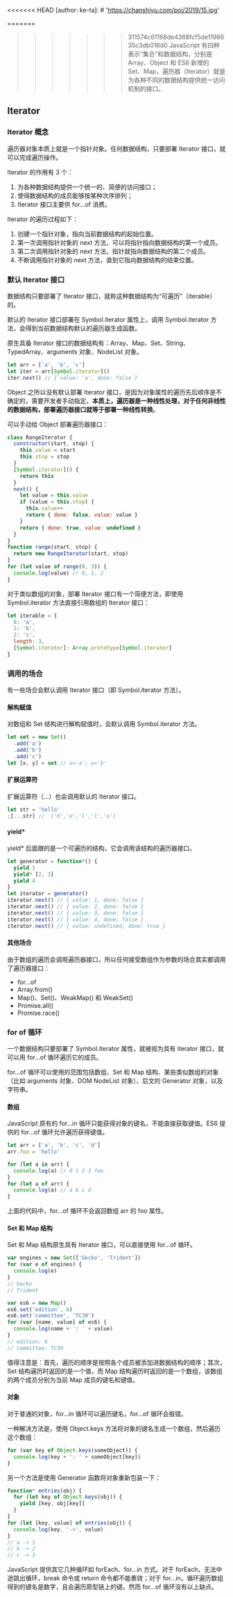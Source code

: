<<<<<<< HEAD
[author: ke-ta]: # 'https://chanshiyu.com/poi/2019/15.jpg'

=======
>>>>>>> 311574c61168de4368fcf5de1198635c3db016d0
JavaScript 有四种表示“集合”和数据结构，分别是 Array、Object 和 ES6 新增的 Set、Map，遍历器（Iterator）就是为各种不同的数据结构提供统一访问机制的接口。

## Iterator

### Iterator 概念

遍历器对象本质上就是一个指针对象。任何数据结构，只要部署 Iterator 接口，就可以完成遍历操作。

Iterator 的作用有 3 个：

1. 为各种数据结构提供一个统一的、简便的访问接口；
2. 使得数据结构的成员能够按某种次序排列；
3. Iterator 接口主要供 for...of 消费。

Iterator 的遍历过程如下：

1. 创建一个指针对象，指向当前数据结构的起始位置。
2. 第一次调用指针对象的 next 方法，可以将指针指向数据结构的第一个成员。
3. 第二次调用指针对象的 next 方法，指针就指向数据结构的第二个成员。
4. 不断调用指针对象的 next 方法，直到它指向数据结构的结束位置。

### 默认 Iterator 接口

数据结构只要部署了 Iterator 接口，就称这种数据结构为“可遍历”（iterable）的。

默认的 Iterator 接口部署在 Symbol.iterator 属性上，调用 Symbol.iterator 方法，会得到当前数据结构默认的遍历器生成函数。

原生具备 Iterator 接口的数据结构有：Array、Map、Set、String、TypedArray、arguments 对象、NodeList 对象。

```javascript
let arr = ['a', 'b', 'c']
let iter = arr[Symbol.iterator]()
iter.next() // { value: 'a', done: false }
```

Object 之所以没有默认部署 Iterator 接口，是因为对象属性的遍历先后顺序是不确定的，需要开发者手动指定。**本质上，遍历器是一种线性处理，对于任何非线性的数据结构，部署遍历器接口就等于部署一种线性转换**。

可以手动给 Object 部署遍历器接口：

```javascript
class RangeIterator {
  constructor(start, stop) {
    this.value = start
    this.stop = stop
  }
  [Symbol.iterator]() {
    return this
  }
  next() {
    let value = this.value
    if (value < this.stop) {
      this.value++
      return { done: false, value: value }
    }
    return { done: true, value: undefined }
  }
}
function range(start, stop) {
  return new RangeIterator(start, stop)
}
for (let value of range(0, 3)) {
  console.log(value) // 0, 1, 2
}
```

对于类似数组的对象，部署 Iterator 接口有一个简便方法，即使用 Symbol.iterator 方法直接引用数组的 Iterator 接口：

```javascript
let iterable = {
  0: 'a',
  1: 'b',
  2: 'c',
  length: 3,
  [Symbol.iterator]: Array.prototype[Symbol.iterator]
}
```

### 调用的场合

有一些场合会默认调用 Iterator 接口（即 Symbol.iterator 方法）。

#### 解构赋值

对数组和 Set 结构进行解构赋值时，会默认调用 Symbol.iterator 方法。

```javascript
let set = new Set()
  .add('a')
  .add('b')
  .add('c')
let [x, y] = set // x='a'; y='b'
```

#### 扩展运算符

扩展运算符（...）也会调用默认的 Iterator 接口。

```javascript
let str = 'hello'
;[...str] //  ['h','e','l','l','o']
```

#### yield\*

yield\* 后面跟的是一个可遍历的结构，它会调用该结构的遍历器接口。

```javascript
let generator = function*() {
  yield 1
  yield* [2, 3]
  yield 4
}
let iterator = generator()
iterator.next() // { value: 1, done: false }
iterator.next() // { value: 2, done: false }
iterator.next() // { value: 3, done: false }
iterator.next() // { value: 4, done: false }
iterator.next() // { value: undefined, done: true }
```

#### 其他场合

由于数组的遍历会调用遍历器接口，所以任何接受数组作为参数的场合其实都调用了遍历器接口：

- for...of
- Array.from()
- Map()、Set()、WeakMap() 和 WeakSet()
- Promise.all()
- Promise.race()

### for of 循环

一个数据结构只要部署了 Symbol.iterator 属性，就被视为具有 iterator 接口，就可以用 for...of 循环遍历它的成员。

for...of 循环可以使用的范围包括数组、Set 和 Map 结构、某些类似数组的对象（比如 arguments 对象、DOM NodeList 对象）、后文的 Generator 对象，以及字符串。

#### 数组

JavaScript 原有的 for...in 循环只能获得对象的键名，不能直接获取键值。ES6 提供的 for...of 循环允许遍历获得键值。

```javascript
let arr = ['a', 'b', 'c', 'd']
arr.foo = 'hello'

for (let a in arr) {
  console.log(a) // 0 1 2 3 foo
}
for (let a of arr) {
  console.log(a) // a b c d
}
```

上面的代码中，for...of 循环不会返回数组 arr 的 foo 属性。

#### Set 和 Map 结构

Set 和 Map 结构原生具有 Iterator 接口，可以直接使用 for...of 循环。

```javascript
var engines = new Set(['Gecko', 'Trident'])
for (var e of engines) {
  console.log(e)
}
// Gecko
// Trident

var es6 = new Map()
es6.set('edition', 6)
es6.set('committee', 'TC39')
for (var [name, value] of es6) {
  console.log(name + ': ' + value)
}
// edition: 6
// committee: TC39
```

值得注意是：首先，遍历的顺序是按照各个成员被添加进数据结构的顺序；其次，Set 结构遍历时返回的是一个值，而 Map 结构遍历时返回的是一个数组，该数组的两个成员分别为当前 Map 成员的键名和键值。

#### 对象

对于普通的对象，for...in 循环可以遍历键名，for...of 循环会报错。

一种解决方法是，使用 Object.keys 方法将对象的键名生成一个数组，然后遍历这个数组：

```javascript
for (var key of Object.keys(someObject)) {
  console.log(key + ': ' + someObject[key])
}
```

另一个方法是使用 Generator 函数将对象重新包装一下：

```javascript
function* entries(obj) {
  for (let key of Object.keys(obj)) {
    yield [key, obj[key]]
  }
}
for (let [key, value] of entries(obj)) {
  console.log(key, '->', value)
}
// a -> 1
// b -> 2
// c -> 3
```

JavaScript 提供其它几种循环如 forEach、for...in 方式。对于 forEach，无法中途跳出循环，break 命令或 return 命令都不能奏效；对于 for...in，循环遍历数组得到的键名是数字，且会遍历原型链上的键。然而 for...of 循环没有以上缺点。
